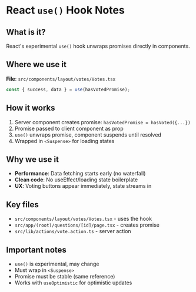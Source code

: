 # React `use()` Hook Notes

## What is it?

React's experimental `use()` hook unwraps promises directly in components.

## Where we use it

**File**: `src/components/layout/votes/Votes.tsx`

```typescript
const { success, data } = use(hasVotedPromise);
```

## How it works

1. Server component creates promise: `hasVotedPromise = hasVoted({...})`
2. Promise passed to client component as prop
3. `use()` unwraps promise, component suspends until resolved
4. Wrapped in `<Suspense>` for loading states

## Why we use it

- **Performance**: Data fetching starts early (no waterfall)
- **Clean code**: No useEffect/loading state boilerplate
- **UX**: Voting buttons appear immediately, state streams in

## Key files

- `src/components/layout/votes/Votes.tsx` - uses the hook
- `src/app/(root)/questions/[id]/page.tsx` - creates promise
- `src/lib/actions/vote.action.ts` - server action

## Important notes

- `use()` is experimental, may change
- Must wrap in `<Suspense>`
- Promise must be stable (same reference)
- Works with `useOptimistic` for optimistic updates
